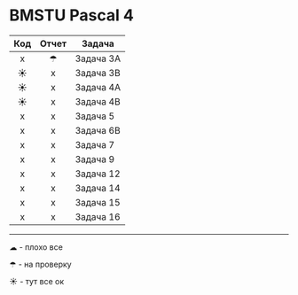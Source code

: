 # BMSTU Pascal 4

| Код | Отчет |  Задача   |
|:---:|:-----:|-----------|
|  x  |   ☂   | Задача 3A |
|  ☀  |   x   | Задача 3B |
|  ☀  |   x   | Задача 4A |
|  ☀  |   x   | Задача 4B |
|  x  |   x   | Задача 5  |
|  x  |   x   | Задача 6B |
|  x  |   x   | Задача 7  |
|  x  |   x   | Задача 9  |
|  x  |   x   | Задача 12 |
|  x  |   x   | Задача 14 |
|  x  |   x   | Задача 15 |
|  x  |   x   | Задача 16 |


---

☁ - плохо все

☂ - на проверку

☀ - тут все ок
